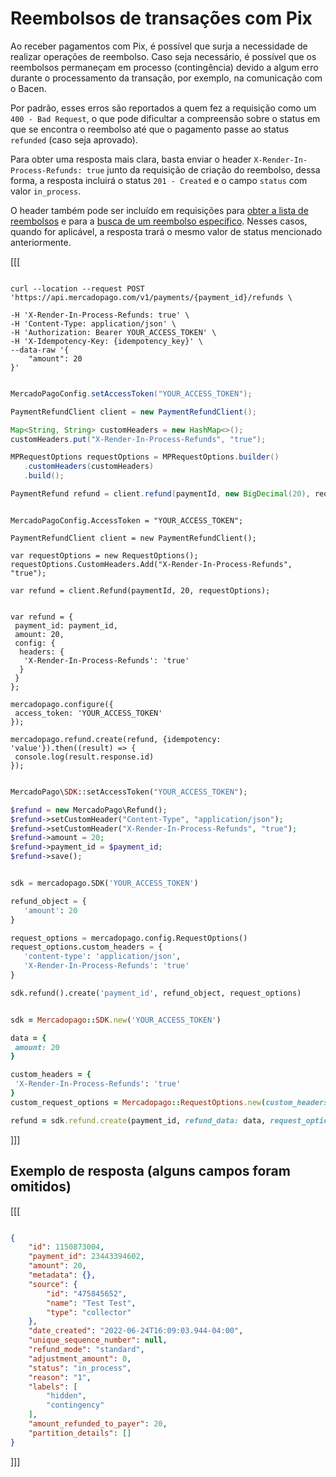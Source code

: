 # Reembolsos de transações com Pix


Ao receber pagamentos com Pix, é possível que surja a necessidade de realizar operações de reembolso. Caso seja necessário, é possível que os reembolsos permaneçam em processo (contingência) devido a algum erro durante o processamento da transação, por exemplo, na comunicação com o Bacen. 

Por padrão, esses erros são reportados a quem fez a requisição como um `400 - Bad Request`, o que pode dificultar a compreensão sobre o status em que se encontra o reembolso até que o pagamento passe ao status `refunded` (caso seja aprovado). 

Para obter uma resposta mais clara, basta enviar o header `X-Render-In-Process-Refunds: true`  junto da requisição de criação do reembolso, dessa forma, a resposta incluirá o status  `201 - Created` e o campo `status` com valor `in_process`. 

O header também pode ser incluído em requisições para [obter a lista de reembolsos](/developers/pt/reference/chargebacks/_payments_id_refunds/get) e para a [busca de um reembolso específico](/developers/pt/reference/chargebacks/_payments_id_refunds_refund_id/get). Nesses casos, quando for aplicável, a resposta trará o mesmo valor de status mencionado anteriormente.

[[[
```curl

curl --location --request POST 'https://api.mercadopago.com/v1/payments/{payment_id}/refunds \

-H 'X-Render-In-Process-Refunds: true' \
-H 'Content-Type: application/json' \
-H 'Authorization: Bearer YOUR_ACCESS_TOKEN' \
-H 'X-Idempotency-Key: {idempotency_key}' \
--data-raw '{
    "amount": 20
}'
```
```java

MercadoPagoConfig.setAccessToken("YOUR_ACCESS_TOKEN");

PaymentRefundClient client = new PaymentRefundClient();

Map<String, String> customHeaders = new HashMap<>();
customHeaders.put("X-Render-In-Process-Refunds", "true");

MPRequestOptions requestOptions = MPRequestOptions.builder()
   .customHeaders(customHeaders)
   .build();

PaymentRefund refund = client.refund(paymentId, new BigDecimal(20), requestOptions);

```
```dotnet

MercadoPagoConfig.AccessToken = "YOUR_ACCESS_TOKEN";

PaymentRefundClient client = new PaymentRefundClient();

var requestOptions = new RequestOptions();
requestOptions.CustomHeaders.Add("X-Render-In-Process-Refunds", "true");

var refund = client.Refund(paymentId, 20, requestOptions);

```
```nodejs

var refund = {
 payment_id: payment_id,
 amount: 20,
 config: {
  headers: {
   'X-Render-In-Process-Refunds': 'true'
  }
 }
};

mercadopago.configure({
 access_token: 'YOUR_ACCESS_TOKEN'
});

mercadopago.refund.create(refund, {idempotency: 'value'}).then((result) => {
 console.log(result.response.id)
});

```
```php

MercadoPago\SDK::setAccessToken("YOUR_ACCESS_TOKEN");

$refund = new MercadoPago\Refund();
$refund->setCustomHeader("Content-Type", "application/json");
$refund->setCustomHeader("X-Render-In-Process-Refunds", "true");
$refund->amount = 20;
$refund->payment_id = $payment_id;
$refund->save();

```
```python

sdk = mercadopago.SDK('YOUR_ACCESS_TOKEN')

refund_object = {
   'amount': 20
}

request_options = mercadopago.config.RequestOptions()
request_options.custom_headers = {
   'content-type': 'application/json',
   'X-Render-In-Process-Refunds': 'true'
}

sdk.refund().create('payment_id', refund_object, request_options)

```
```ruby

sdk = Mercadopago::SDK.new('YOUR_ACCESS_TOKEN')

data = {
 amount: 20
}

custom_headers = {
 'X-Render-In-Process-Refunds': 'true'
}
custom_request_options = Mercadopago::RequestOptions.new(custom_headers: custom_headers)

refund = sdk.refund.create(payment_id, refund_data: data, request_options: custom_request_options)

```
]]]

## Exemplo de resposta (alguns campos foram omitidos)

[[[
```Json

{
    "id": 1150873004,
    "payment_id": 23443394602,
    "amount": 20,
    "metadata": {},
    "source": {
        "id": "475845652",
        "name": "Test Test",
        "type": "collector"
    },
    "date_created": "2022-06-24T16:09:03.944-04:00",
    "unique_sequence_number": null,
    "refund_mode": "standard",
    "adjustment_amount": 0,
    "status": "in_process",
    "reason": "1",
    "labels": [
        "hidden",
        "contingency"
    ],
    "amount_refunded_to_payer": 20,
    "partition_details": []
}

```
]]]
